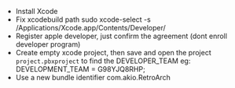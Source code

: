 - Install Xcode
- Fix xcodebuild path
    sudo xcode-select -s /Applications/Xcode.app/Contents/Developer/
- Register apple developer, just confirm the agreement (dont enroll developer program)
- Create empty xcode project, then save and open the project `project.pbxproject` to find the DEVELOPER_TEAM
    eg: 				DEVELOPMENT_TEAM = G98YJQ8RHP;
- Use a new bundle identifier
    com.akio.RetroArch
